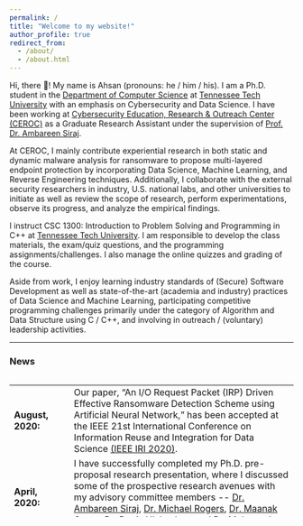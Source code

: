 ```yaml
---
permalink: /
title: "Welcome to my website!"
author_profile: true
redirect_from: 
  - /about/
  - /about.html
---
```


Hi, there 👋! My name is Ahsan (pronouns: he / him / his). I am a Ph.D. student in the [Department of Computer Science](https://www.tntech.edu/engineering/programs/csc/index.php) at [Tennessee Tech University](https://www.tntech.edu/) with an emphasis on Cybersecurity and Data Science. I have been working at [Cybersecurity Education, Research & Outreach Center (CEROC)](https://www.tntech.edu/ceroc/) as a Graduate Research Assistant under the supervision of [Prof. Dr. Ambareen Siraj](https://www.linkedin.com/in/ambareensiraj/).

At CEROC, I mainly contribute experiential research in both static and dynamic malware analysis for ransomware to propose multi-layered
endpoint protection by incorporating Data Science, Machine Learning, and Reverse Engineering techniques. Additionally, I collaborate with the external security researchers in industry, U.S. national labs, and other universities to initiate as well as review the scope of research, perform experimentations, observe its progress, and analyze the empirical findings.

I instruct CSC 1300: Introduction to Problem Solving and Programming in C++ at [Tennessee Tech University](https://www.tntech.edu/). I am responsible to develop the class materials, the exam/quiz questions, and the programming assignments/challenges. I also manage the online quizzes and grading of the course.

Aside from work, I enjoy learning industry standards of (Secure) Software Development as well as state-of-the-art (academia and industry) practices of Data Science and Machine Learning, participating competitive programming challenges primarily under the category of Algorithm and Data Structure using C / C++, and involving in outreach / (voluntary) leadership activities.


---

### **News**

<style>
table, tr, td {
    border: none;
}
</style>
<div style="height:250px;overflow:auto;border:0px;border-collapse: collapse;" >
	<table  border="none" style="border:0px;border-collapse: collapse;" rules="none" >
	<colgroup>
       <col span="1" style="width: 12%;">
       <col span="1" style="width: 88%;">
	</colgroup>

<tr><td> <b> August, 2020:</b> </td> <td> Our paper, “An I/O Request Packet (IRP) Driven Effective Ransomware Detection Scheme using Artificial Neural Network,” has been accepted at the IEEE 21st International Conference on Information Reuse and Integration for Data Science <a href="https://homepages.uc.edu/~niunn/IRI20/">(IEEE IRI 2020)</a>.</td></tr>
<tr><td> <b> April, 2020:</b> </td> <td> I have successfully completed my Ph.D. pre-proposal research presentation, where I discussed some of the prospective research avenues with my advisory committee members -- <a href="https://www.linkedin.com/in/ambareensiraj/">Dr. Ambareen Siraj</a>, <a href="https://sites.tntech.edu/mrogers/">Dr. Michael Rogers</a>, <a href="https://sites.google.com/view/maanakgupta/home">Dr. Maanak Gupta</a>, <a href="http://sites.tntech.edu/dulybyshev/">Dr. Denis Ulybyshev</a>, and <a href="https://www.cae.tntech.edu/~mmahmoud/">Dr. Mohamed Mahmoud</a>, in fulfillment of my dissertation.</td></tr>
<tr><td><b> February, 2019:</b> </td> <td> I have completed an online certification course on Neural Networks and Deep Learning, offered by [deeplearning.ai](https://www.deeplearning.ai/). <a href="https://www.coursera.org/account/accomplishments/certificate/MX3FZHRR4QNK">[Certification]</a>. </td></tr> 
<tr><td><b> December, 2019:</b> </td> <td> I have been selected to give a technical talk on "CyberAWARE Software Engineering" at <a href="https://www.bracu.ac.bd">BRAC University</a> on Mon, Dec. 9 and <a href="https://www.aiub.edu/">American International University-Bangladesh (AIUB)</a> on Wed, Dec. 11.</td></tr>
<tr><td><b> September, 2019:</b> </td> <td> I have been selected to present a talk on "Encryption and Ciphers Introduction" to mainly Computer Science students at Tennessee Tech University on November 21, 2019. </td></tr>
<tr><td><b> June, 2019:</b> </td> <td> I have volunteered at the GenCyber Program at Tennessee Tech University, a week long summer cybersecurity camp for students which has been jointly funded by the National Security Agency (NSA) and the National Science Foundation (NSF). <a href="https://www.linkedin.com/posts/mdahsanayub_cybersecurity-cybersecuritytraining-workforceofthefuture-activity-6550530573415305216-l0bO">[LinkedIn Post]</a> </td></tr>
<tr><td><b> June, 2019:</b> </td> <td> I have completed an online certification course on Machine Learning using Python and R, offered by <a href="https://www.udemy.com/">Udemy</a>. <a href="https://www.udemy.com/certificate/UC-XUH6XNNI/">[Certification]</a></td></tr>
</table>
